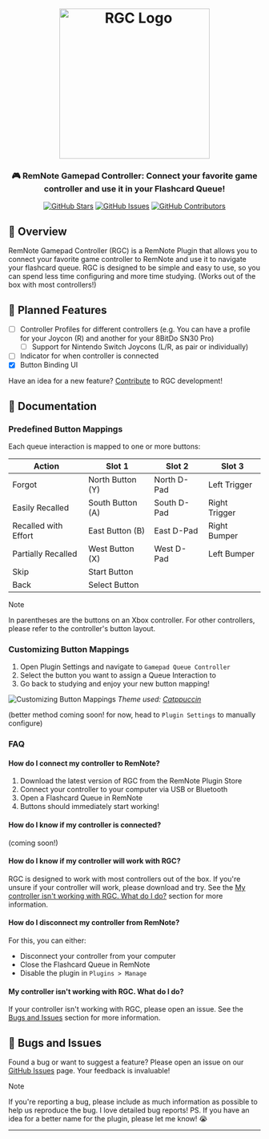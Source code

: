 <h1 align="center">
	<img src="https://raw.githubusercontent.com/remnoteio/remnote-gamepad/main/assets/logo.svg" alt="RGC Logo" height="300px">
</h1>

<h3 align="center">
	🎮 RemNote Gamepad Controller: Connect your favorite game controller and use it in your Flashcard Queue!
</h3>

<p align="center">
	<a href="https://github.com/remnoteio/remnote-gamepad/stargazers"><img src="https://img.shields.io/github/stars/remnoteio/remnote-gamepad?colorA=FFFFFF&colorB=506CF7&style=for-the-badge" alt="GitHub Stars"></a>
	<a href="https://github.com/remnoteio/remnote-gamepad/issues"><img src="https://img.shields.io/github/issues/remnoteio/remnote-gamepad?colorA=FFFFFF&colorB=506CF7&style=for-the-badge" alt="GitHub Issues"></a>
	<a href="https://github.com/remnoteio/remnote-gamepad/contributors"><img src="https://img.shields.io/github/contributors/remnoteio/remnote-gamepad?colorA=FFFFFF&colorB=506CF7&style=for-the-badge" alt="GitHub Contributors"></a>
</p>

<!-- <p align="center">
	<img src="https://raw.githubusercontent.com/remnoteio/remnote-gamepad/main/.github/remnote-preview.gif" alt="RGC in Action">
</p> -->

## 👾 Overview

RemNote Gamepad Controller (RGC) is a RemNote Plugin that allows you to connect your favorite game controller to RemNote and use it to navigate your flashcard queue. RGC is designed to be simple and easy to use, so you can spend less time configuring and more time studying. (Works out of the box with most controllers!)

## 📅 Planned Features

- [ ] Controller Profiles for different controllers (e.g. You can have a profile for your Joycon (R) and another for your 8BitDo SN30 Pro)
  - [ ] Support for Nintendo Switch Joycons (L/R, as pair or individually)
- [ ] Indicator for when controller is connected
- [x] Button Binding UI

Have an idea for a new feature? [Contribute](CONTRIBUTING.md) to RGC development!

## 📖 Documentation

### Predefined Button Mappings

Each queue interaction is mapped to one or more buttons:

| Action               | Slot 1           | Slot 2      | Slot 3        |
| -------------------- | ---------------- | ----------- | ------------- |
| Forgot               | North Button (Y) | North D-Pad | Left Trigger  |
| Easily Recalled      | South Button (A) | South D-Pad | Right Trigger |
| Recalled with Effort | East Button (B)  | East D-Pad  | Right Bumper  |
| Partially Recalled   | West Button (X)  | West D-Pad  | Left Bumper   |
| Skip                 | Start Button     |             |               |
| Back                 | Select Button    |             |               |

> [!NOTE]
> In parentheses are the buttons on an Xbox controller. For other controllers, please refer to the controller's button layout.

### Customizing Button Mappings

1. Open Plugin Settings and navigate to `Gamepad Queue Controller`
2. Select the button you want to assign a Queue Interaction to
3. Go back to studying and enjoy your new button mapping!

![Customizing Button Mappings](https://raw.githubusercontent.com/remnoteio/remnote-gamepad/main/assets/customizing-button-mappings.gif)
_Theme used: [Catppuccin](https://remnote.com/plugins/catppuccin)_

(better method coming soon! for now, head to `Plugin Settings` to manually configure)

### FAQ

#### How do I connect my controller to RemNote?

1. Download the latest version of RGC from the RemNote Plugin Store
2. Connect your controller to your computer via USB or Bluetooth
3. Open a Flashcard Queue in RemNote
4. Buttons should immediately start working!

#### How do I know if my controller is connected?

(coming soon!)

#### How do I know if my controller will work with RGC?

RGC is designed to work with most controllers out of the box. If you're unsure if your controller will work, please download and try. See the [My controller isn't working with RGC. What do I do?](#my-controller-isnt-working-with-rgc-what-do-i-do) section for more information.

#### How do I disconnect my controller from RemNote?

For this, you can either:

- Disconnect your controller from your computer
- Close the Flashcard Queue in RemNote
- Disable the plugin in `Plugins > Manage`
<!--

#### How do I customize the button mappings?

(coming soon! for now, head to `Plugin Settings` to manually configure) -->

#### My controller isn't working with RGC. What do I do?

If your controller isn't working with RGC, please open an issue. See the [Bugs and Issues](#🐛-bugs-and-issues) section for more information.

## 🐛 Bugs and Issues

Found a bug or want to suggest a feature? Please open an issue on our [GitHub Issues](https://github.com/remnoteio/remnote-gamepad/issues) page. Your feedback is invaluable!

> [!NOTE]
> If you're reporting a bug, please include as much information as possible to help us reproduce the bug. I love detailed bug reports!
> PS. If you have an idea for a better name for the plugin, please let me know! 😭

---
